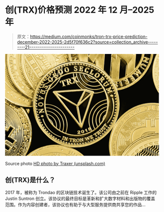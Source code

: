 # 创(TRX)价格预测 2022 年 12 月–2025 年

> 原文：<https://medium.com/coinmonks/tron-trx-price-prediction-december-2022-2025-2d5f70f636c2?source=collection_archive---------21----------------------->

![](img/01e04d486ebdfefabae3d0c0779f1c5e.png)

Source photo [HD photo by Traxer (unsplash.com)](https://unsplash.com/photos/nKjTPPwEAsE)

## 创(TRX)是什么？

2017 年，被称为 Trondao 的区块链技术诞生了。该公司由之前在 Ripple 工作的 Justin Suntron 创立。该协议的最终目标是革新和扩大数字材料和出版物的覆盖范围。作为内容创建者，该协议也有助于与大型服务提供商共享您的作品…